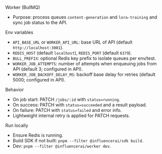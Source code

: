 Worker (BullMQ)

- Purpose: process queues `content-generation` and `lora-training` and sync job status to the API.

Env variables
- `API_BASE_URL` or `WORKER_API_URL`: base URL of API (default `http://localhost:3001`).
- `REDIS_HOST` (default `localhost`), `REDIS_PORT` (default `6379`).
- `BULL_PREFIX`: optional Redis key prefix to isolate queues per env/test.
- `WORKER_JOB_ATTEMPTS`: number of attempts when enqueuing jobs from API (default 3; configured in API).
- `WORKER_JOB_BACKOFF_DELAY_MS`: backoff base delay for retries (default 5000; configured in API).

Behavior
- On job start: PATCH `/jobs/:id` with `status=running`.
- On success: PATCH with `status=succeeded` and a result payload.
- On failure: PATCH with `status=failed` and error info.
- Lightweight internal retry is applied for PATCH requests.

Run locally
- Ensure Redis is running.
- Build SDK if not built: `pnpm --filter @influencerai/sdk build`.
- Dev: `pnpm --filter @influencerai/worker dev`.
